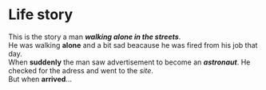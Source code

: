 # Life story
This is the story a man ***walking alone in the streets***. <br/>
He was walking **alone** and a bit sad beacause he was fired from his job that day. <br/>
When **suddenly** the man saw advertisement to become an ***astronaut***. He checked for the adress and went to the *site*. <br/>
But when **arrived**...

